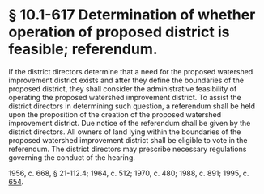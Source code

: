 # § 10.1-617 Determination of whether operation of proposed district is feasible; referendum.

<p>If the district directors determine that a need for the proposed watershed improvement district exists and after they define the boundaries of the proposed district, they shall consider the administrative feasibility of operating the proposed watershed improvement district. To assist the district directors in determining such question, a referendum shall be held upon the proposition of the creation of the proposed watershed improvement district. Due notice of the referendum shall be given by the district directors. All owners of land lying within the boundaries of the proposed watershed improvement district shall be eligible to vote in the referendum. The district directors may prescribe necessary regulations governing the conduct of the hearing.</p><p>1956, c. 668, § 21-112.4; 1964, c. 512; 1970, c. 480; 1988, c. 891; 1995, c. <a href='http://lis.virginia.gov/cgi-bin/legp604.exe?951+ful+CHAP0654'>654</a>.</p>